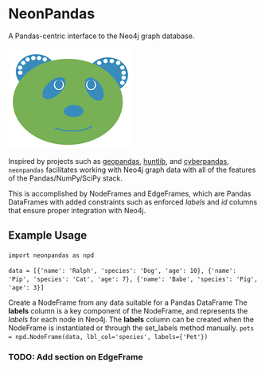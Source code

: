# NeonPandas

A Pandas-centric interface to the Neo4j graph database.

![](src/logo.png)

Inspired by projects such as [geopandas](https://github.com/geopandas/geopandas), [huntlib](https://github.com/target/huntlib), and [cyberpandas](https://github.com/ContinuumIO/cyberpandas), `neonpandas` facilitates working with Neo4j  graph data with all of the features of the Pandas/NumPy/SciPy stack.

This is accomplished by NodeFrames and EdgeFrames, which are Pandas DataFrames with added constraints such as enforced _labels_ and _id_ columns that ensure proper integration with Neo4j.


## Example Usage
`import neonpandas as npd`

`data = [{'name': 'Ralph', 'species': 'Dog', 'age': 10}, {'name': 'Pip', 'species': 'Cat', 'age': 7}, {'name': 'Babe', 'species': 'Pig', 'age': 3}]`

Create a NodeFrame from any data suitable for a Pandas DataFrame
The **labels** column is a key component of the NodeFrame, and represents the _labels_ 
for each node in Neo4j. The **labels** column can be created when the NodeFrame is
instantiated or through the set_labels method manually.
`pets = npd.NodeFrame(data, lbl_col='species', labels={'Pet'})`

### TODO: Add section on EdgeFrame